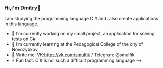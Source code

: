 ### Hi,i'm Dmitry👋
I am studying the programming language C # and I also create applications in this language.
- 🔭 I’m currently working on my small project, an application for solving tests on C#
- 🌱 I’m currently learning at the Pedagogical College of the city of Novozybkov
- 💬 Write me: VK:https://vk.com/smulfik / Telegram: @smulfik
- ⚡ Fun fact: C # is not such a difficult programming language
-->
